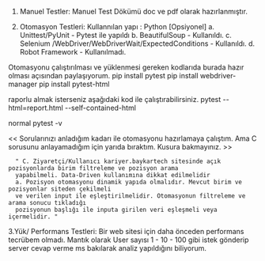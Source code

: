 1. Manuel Testler: Manuel Test Dökümü doc ve pdf olarak hazırlanmıştır.

2. Otomasyon Testleri:
    Kullannılan yapı :
      Python [Opsiyonel]
      a. Unittest/PyUnit - Pytest ile yapıldı
      b. BeautifulSoup - Kullanıldı.
      c. Selenium /WebDriver/WebDriverWait/ExpectedConditions - Kullanıldı.
      d. Robot Framework - Kullanılmadı.

Otomasyonu çalıştırılması ve yüklenmesi gereken kodlarıda burada hazır olması açısından paylaşıyorum.
  pip install pytest
  pip install webdriver-manager
  pip install pytest-html

raporlu almak isterseniz aşağıdaki kod ile çalıştırabilirsiniz.
  pytest --html=report.html --self-contained-html  

normal 
  pytest -v

<< Sorularınızı anladığım kadarı ile otomasyonu hazırlamaya çalıştım. Ama C sorusunu anlayamadığım için yarıda bıraktım. Kusura bakmayınız. >>

      " C. Ziyaretçi/Kullanıcı kariyer.baykartech sitesinde açık pozisyonlarda birim filtreleme ve pozisyon arama
      yapabilmeli. Data-Driven kullanımına dikkat edilmelidir
      a. Pozisyon otomasyonu dinamik yapıda olmalıdır. Mevcut birim ve pozisyonlar siteden çekilmeli
      ve verilen input ile eşleştirilmelidir. Otomasyonun filtreleme ve arama sonucu tıkladığı
      pozisyonun başlığı ile inputa girilen veri eşleşmeli veya içermelidir. "


3.Yük/ Performans Testleri: 
Bir web sitesi için daha önceden performans tecrübem olmadı.
Mantık olarak User sayısı 1 - 10 - 100 gibi istek gönderip server cevap verme ms bakılarak analiz yapıldığını biliyorum.
